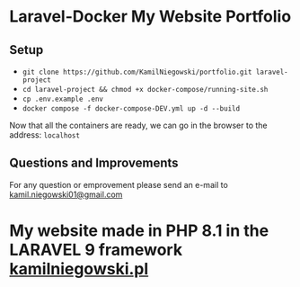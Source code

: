 # Laravel-Docker My Website Portfolio

## Setup

- `git clone https://github.com/KamilNiegowski/portfolio.git laravel-project`
- `cd laravel-project && chmod +x docker-compose/running-site.sh`
- `cp .env.example .env`
- `docker compose -f docker-compose-DEV.yml up -d --build`

Now that all the containers are ready, we can go in the browser to the address: `localhost`

## Questions and Improvements

For any question or emprovement please send an e-mail
to [kamil.niegowski01@gmail.com](mailto:kamil.niegowski01@gmail.com)

# My website made in PHP 8.1 in the LARAVEL 9 framework [kamilniegowski.pl](https://kamilniegowski.pl)
